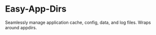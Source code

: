 # Easy-App-Dirs
Seamlessly manage application cache, config, data, and log files. Wraps around appdirs.
